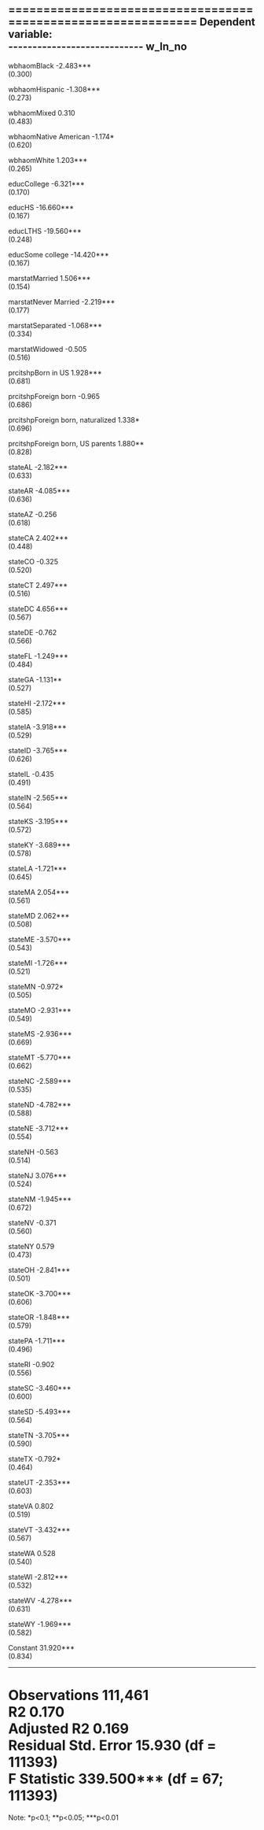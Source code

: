 
==============================================================
                                      Dependent variable:     
                                  ----------------------------
                                            w_ln_no           
--------------------------------------------------------------
wbhaomBlack                                -2.483***          
                                            (0.300)           
                                                              
wbhaomHispanic                             -1.308***          
                                            (0.273)           
                                                              
wbhaomMixed                                  0.310            
                                            (0.483)           
                                                              
wbhaomNative American                       -1.174*           
                                            (0.620)           
                                                              
wbhaomWhite                                 1.203***          
                                            (0.265)           
                                                              
educCollege                                -6.321***          
                                            (0.170)           
                                                              
educHS                                     -16.660***         
                                            (0.167)           
                                                              
educLTHS                                   -19.560***         
                                            (0.248)           
                                                              
educSome college                           -14.420***         
                                            (0.167)           
                                                              
marstatMarried                              1.506***          
                                            (0.154)           
                                                              
marstatNever Married                       -2.219***          
                                            (0.177)           
                                                              
marstatSeparated                           -1.068***          
                                            (0.334)           
                                                              
marstatWidowed                               -0.505           
                                            (0.516)           
                                                              
prcitshpBorn in US                          1.928***          
                                            (0.681)           
                                                              
prcitshpForeign born                         -0.965           
                                            (0.686)           
                                                              
prcitshpForeign born, naturalized            1.338*           
                                            (0.696)           
                                                              
prcitshpForeign born, US parents            1.880**           
                                            (0.828)           
                                                              
stateAL                                    -2.182***          
                                            (0.633)           
                                                              
stateAR                                    -4.085***          
                                            (0.636)           
                                                              
stateAZ                                      -0.256           
                                            (0.618)           
                                                              
stateCA                                     2.402***          
                                            (0.448)           
                                                              
stateCO                                      -0.325           
                                            (0.520)           
                                                              
stateCT                                     2.497***          
                                            (0.516)           
                                                              
stateDC                                     4.656***          
                                            (0.567)           
                                                              
stateDE                                      -0.762           
                                            (0.566)           
                                                              
stateFL                                    -1.249***          
                                            (0.484)           
                                                              
stateGA                                     -1.131**          
                                            (0.527)           
                                                              
stateHI                                    -2.172***          
                                            (0.585)           
                                                              
stateIA                                    -3.918***          
                                            (0.529)           
                                                              
stateID                                    -3.765***          
                                            (0.626)           
                                                              
stateIL                                      -0.435           
                                            (0.491)           
                                                              
stateIN                                    -2.565***          
                                            (0.564)           
                                                              
stateKS                                    -3.195***          
                                            (0.572)           
                                                              
stateKY                                    -3.689***          
                                            (0.578)           
                                                              
stateLA                                    -1.721***          
                                            (0.645)           
                                                              
stateMA                                     2.054***          
                                            (0.561)           
                                                              
stateMD                                     2.062***          
                                            (0.508)           
                                                              
stateME                                    -3.570***          
                                            (0.543)           
                                                              
stateMI                                    -1.726***          
                                            (0.521)           
                                                              
stateMN                                     -0.972*           
                                            (0.505)           
                                                              
stateMO                                    -2.931***          
                                            (0.549)           
                                                              
stateMS                                    -2.936***          
                                            (0.669)           
                                                              
stateMT                                    -5.770***          
                                            (0.662)           
                                                              
stateNC                                    -2.589***          
                                            (0.535)           
                                                              
stateND                                    -4.782***          
                                            (0.588)           
                                                              
stateNE                                    -3.712***          
                                            (0.554)           
                                                              
stateNH                                      -0.563           
                                            (0.514)           
                                                              
stateNJ                                     3.076***          
                                            (0.524)           
                                                              
stateNM                                    -1.945***          
                                            (0.672)           
                                                              
stateNV                                      -0.371           
                                            (0.560)           
                                                              
stateNY                                      0.579            
                                            (0.473)           
                                                              
stateOH                                    -2.841***          
                                            (0.501)           
                                                              
stateOK                                    -3.700***          
                                            (0.606)           
                                                              
stateOR                                    -1.848***          
                                            (0.579)           
                                                              
statePA                                    -1.711***          
                                            (0.496)           
                                                              
stateRI                                      -0.902           
                                            (0.556)           
                                                              
stateSC                                    -3.460***          
                                            (0.600)           
                                                              
stateSD                                    -5.493***          
                                            (0.564)           
                                                              
stateTN                                    -3.705***          
                                            (0.590)           
                                                              
stateTX                                     -0.792*           
                                            (0.464)           
                                                              
stateUT                                    -2.353***          
                                            (0.603)           
                                                              
stateVA                                      0.802            
                                            (0.519)           
                                                              
stateVT                                    -3.432***          
                                            (0.567)           
                                                              
stateWA                                      0.528            
                                            (0.540)           
                                                              
stateWI                                    -2.812***          
                                            (0.532)           
                                                              
stateWV                                    -4.278***          
                                            (0.631)           
                                                              
stateWY                                    -1.969***          
                                            (0.582)           
                                                              
Constant                                   31.920***          
                                            (0.834)           
                                                              
--------------------------------------------------------------
Observations                                111,461           
R2                                           0.170            
Adjusted R2                                  0.169            
Residual Std. Error                   15.930 (df = 111393)    
F Statistic                       339.500*** (df = 67; 111393)
==============================================================
Note:                              *p<0.1; **p<0.05; ***p<0.01
